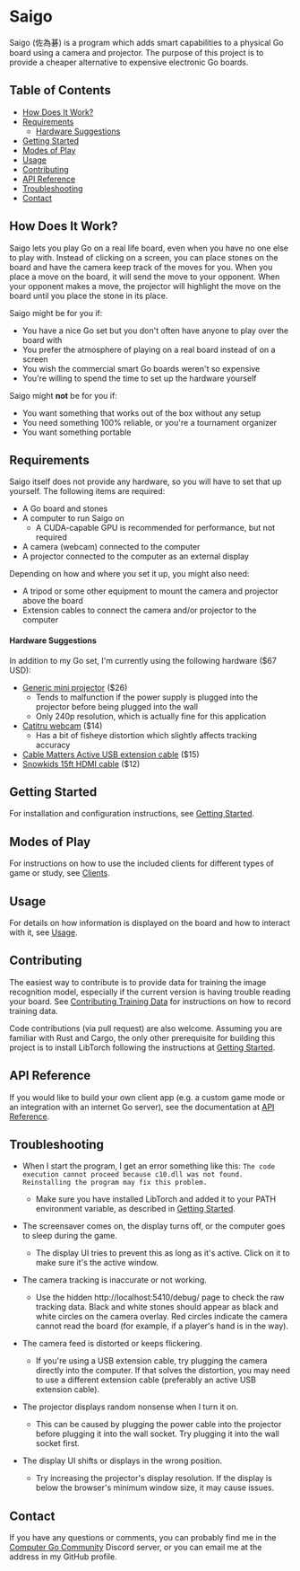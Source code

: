 # Saigo

Saigo (佐為碁) is a program which adds smart capabilities to a physical Go board using a camera and projector. The purpose of this project is to provide a cheaper alternative to expensive electronic Go boards.

## Table of Contents

- [How Does It Work?](#how-does-it-work)
- [Requirements](#requirements)
	- [Hardware Suggestions](#hardware-suggestions)
- [Getting Started](#getting-started)
- [Modes of Play](#modes-of-play)
- [Usage](#usage)
- [Contributing](#contributing)
- [API Reference](#api-reference)
- [Troubleshooting](#troubleshooting)
- [Contact](#contact)

## How Does It Work?

Saigo lets you play Go on a real life board, even when you have no one else to play with. Instead of clicking on a screen, you can place stones on the board and have the camera keep track of the moves for you. When you place a move on the board, it will send the move to your opponent. When your opponent makes a move, the projector will highlight the move on the board until you place the stone in its place.

Saigo might be for you if:
- You have a nice Go set but you don't often have anyone to play over the board with
- You prefer the atmosphere of playing on a real board instead of on a screen
- You wish the commercial smart Go boards weren't so expensive
- You're willing to spend the time to set up the hardware yourself

Saigo might **not** be for you if:
- You want something that works out of the box without any setup
- You need something 100% reliable, or you're a tournament organizer
- You want something portable

## Requirements

Saigo itself does not provide any hardware, so you will have to set that up yourself. The following items are required:
- A Go board and stones
- A computer to run Saigo on
	- A CUDA-capable GPU is recommended for performance, but not required
- A camera (webcam) connected to the computer
- A projector connected to the computer as an external display

Depending on how and where you set it up, you might also need:
- A tripod or some other equipment to mount the camera and projector above the board
- Extension cables to connect the camera and/or projector to the computer

#### Hardware Suggestions

In addition to my Go set, I'm currently using the following hardware ($67 USD):
- [Generic mini projector](https://www.amazon.ca/dp/B07T2B9YP1) ($26)
	- Tends to malfunction if the power supply is plugged into the projector before being plugged into the wall
	- Only 240p resolution, which is actually fine for this application
- [Catitru webcam](https://www.amazon.ca/dp/B0D2R24B9C) ($14)
	- Has a bit of fisheye distortion which slightly affects tracking accuracy
- [Cable Matters Active USB extension cable](https://www.amazon.ca/dp/B00KY9M51O) ($15)
- [Snowkids 15ft HDMI cable](https://www.amazon.ca/dp/B08F7W11RV) ($12)

## Getting Started

For installation and configuration instructions, see [Getting Started](getting-started.md).

## Modes of Play

For instructions on how to use the included clients for different types of game or study, see [Clients](clients.md).

## Usage

For details on how information is displayed on the board and how to interact with it, see [Usage](usage.md).

## Contributing

The easiest way to contribute is to provide data for training the image recognition model, especially if the current version is having trouble reading your board. See [Contributing Training Data](training-data.md) for instructions on how to record training data.

Code contributions (via pull request) are also welcome. Assuming you are familiar with Rust and Cargo, the only other prerequisite for building this project is to install LibTorch following the instructions at [Getting Started](getting-started.md).

## API Reference

If you would like to build your own client app (e.g. a custom game mode or an integration with an internet Go server), see the documentation at [API Reference](api.md).

## Troubleshooting

- When I start the program, I get an error something like this: `The code execution cannot proceed because c10.dll was not found. Reinstalling the program may fix this problem.`
	- Make sure you have installed LibTorch and added it to your PATH environment variable, as described in [Getting Started](getting-started.md).

- The screensaver comes on, the display turns off, or the computer goes to sleep during the game.
	- The display UI tries to prevent this as long as it's active. Click on it to make sure it's the active window.

- The camera tracking is inaccurate or not working.
	- Use the hidden http://localhost:5410/debug/ page to check the raw tracking data. Black and white stones should appear as black and white circles on the camera overlay. Red circles indicate the camera cannot read the board (for example, if a player's hand is in the way).

- The camera feed is distorted or keeps flickering.
	- If you're using a USB extension cable, try plugging the camera directly into the computer. If that solves the distortion, you may need to use a different extension cable (preferably an active USB extension cable).

- The projector displays random nonsense when I turn it on.
	- This can be caused by plugging the power cable into the projector before plugging it into the wall socket. Try plugging it into the wall socket first.

- The display UI shifts or displays in the wrong position.
	- Try increasing the projector's display resolution. If the display is below the browser's minimum window size, it may cause issues.

## Contact

If you have any questions or comments, you can probably find me in the [Computer Go Community](https://discord.gg/VF7PmAatzj) Discord server, or you can email me at the address in my GitHub profile.